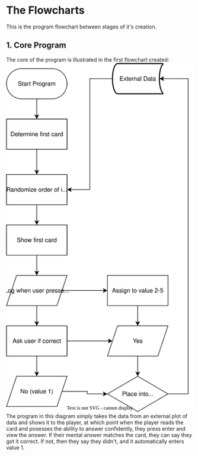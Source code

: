 # The Flowcharts

This is the program flowchart between stages of it's creation.

## 1. Core Program

The core of the program is illustrated in the first flowchart created:
![initialCoreDiagram](1-Core/programCore.drawio.svg)
The program in this diagram simply takes the data from an external plot of data and shows it to the player, at which point when the player reads the card and posesses the ability to answer confidently, they press enter and view the answer. If their mental answer matches the card, they can say they got it correct. If not, then they say they didn't, and it automatically enters value 1.